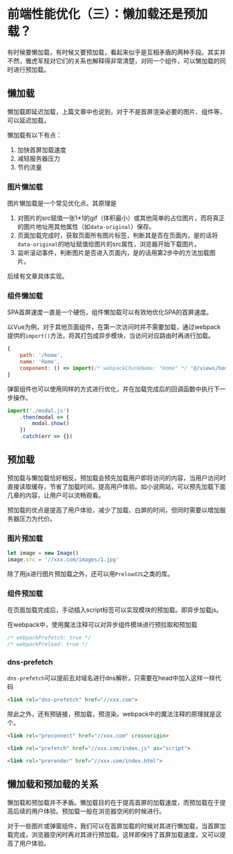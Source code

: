 # 前端性能优化（三）：懒加载还是预加载？

有时候要懒加载，有时候又要预加载，看起来似乎是互相矛盾的两种手段。其实并不然，雅虎军规对它们的关系也解释得非常清楚，对同一个组件，可以懒加载的同时进行预加载。

## 懒加载

懒加载即延迟加载，上篇文章中也说到，对于不是首屏渲染必要的图片、组件等，可以延迟加载。

懒加载有以下有点：

1. 加快首屏加载速度
2. 减轻服务器压力
3. 节约流量

### 图片懒加载

图片懒加载是一个常见优化点。其原理是

1. 对图片的src赋值一张1*1的gif（体积最小）或其他简单的占位图片，而将真正的图片地址用其他属性（如`data-original`）保存。
2. 页面加载完成时，获取页面所有图片标签，判断其是否在页面内，是的话将`data-original`的地址赋值给图片的src属性，浏览器开始下载图片。
3. 监听滚动事件，判断图片是否进入页面内，是的话用第2步中的方法加载图片。

后续有文章具体实现。

### 组件懒加载

SPA首屏速度一直是一个硬伤，组件懒加载可以有效地优化SPA的首屏速度。

以Vue为例，对于其他页面组件，在第一次访问时并不需要加载，通过webpack提供的`import()`方法，将其打包成异步模块，当访问对应路由时再进行加载。

```js
{
    path: '/home',
    name: 'Home',
    component: () => import(/* webpackChunkName: "Home" */ '@/views/home')
}
```
弹窗组件也可以使用同样的方式进行优化，并在加载完成后的回调函数中执行下一步操作。
```js
import('./modal.js')
    .then(modal => {
        modal.show()
    })
    .catch(err => {})
```

## 预加载

预加载与懒加载恰好相反。预加载会预先加载用户即将访问的内容，当用户访问时直接读取缓存，节省了加载时间，提高用户体验。如小说网站，可以预先加载下面几章的内容，让用户可以流畅观看。

预加载的优点是提高了用户体验，减少了加载、白屏的时间，但同时需要以增加服务器压力为代价。

### 图片预加载

```js
let image = new Image()
image.src = '//xxx.com/images/1.jpg'
```
除了用js进行图片预加载之外，还可以用`PreloadJS`之类的库。

### 组件预加载

在页面加载完成后，手动插入script标签可以实现模块的预加载。即异步加载js。

在webpack中，使用魔法注释可以对异步组件模块进行预拉取和预加载

```js
/* webpackPrefetch: true */
/* webpackPreload: true */
```

### dns-prefetch

`dns-prefetch`可以提前去对域名进行dns解析，只需要在head中加入这样一样代码

```html
<link rel="dns-prefetch" href="//xxx.com">
```

除此之外，还有预链接，预加载，预渲染。webpack中的魔法注释的原理就是这个。

```html
<link rel="preconnect" href="//xxx.com" crossorigin>

<link rel="prefetch" href="//xxx.com/index.js" as="script">

<link rel="prerender" href="//xxx.com/index.html">
```

## 懒加载和预加载的关系

懒加载和预加载并不矛盾。懒加载目的在于提高首屏的加载速度，而预加载在于提高后续的用户体验。预加载一般在浏览器空闲的时候进行。

对于一些图片或弹窗组件，我们可以在首屏加载的时候对其进行懒加载，当首屏加载完成，浏览器空闲时再对其进行预加载。这样即保持了首屏加载速度，又可以提高了用户体验。
